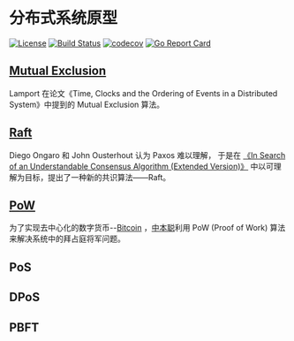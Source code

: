 # 分布式系统原型

[![License](http://img.shields.io/badge/license-MIT-red.svg?style=flat)](https://github.com/aQuaYi/Distributed-Algorithms/blob/master/LICENSE)
[![Build Status](https://www.travis-ci.org/aQuaYi/Distributed-Algorithms.svg?branch=master)](https://www.travis-ci.org/aQuaYi/Distributed-Algorithms)
[![codecov](https://codecov.io/gh/aQuaYi/Distributed-Algorithms/branch/master/graph/badge.svg)](https://codecov.io/gh/aQuaYi/Distributed-Algorithms)
[![Go Report Card](https://goreportcard.com/badge/github.com/aQuaYi/Distributed-Algorithms)](https://goreportcard.com/report/github.com/aQuaYi/Distributed-Algorithms)

## [Mutual Exclusion](Mutual-Exclusion)

Lamport 在论文《Time, Clocks and the Ordering of Events in a Distributed System》中提到的 Mutual Exclusion 算法。

## [Raft](Raft)

Diego Ongaro 和 John Ousterhout 认为 Paxos 难以理解， 于是在 [《In Search of an Understandable Consensus Algorithm (Extended Version)》](Raft/raft-extended.pdf) 中以可理解为目标，提出了一种新的共识算法——Raft。

## [PoW](PoW)

为了实现去中心化的数字货币--[Bitcoin](https://github.com/bitcoin/bitcoin)
，[中本聪](https://zh.wikipedia.org/zh-hans/%E4%B8%AD%E6%9C%AC%E8%81%AA)利用 PoW (Proof of Work) 算法来解决系统中的拜占庭将军问题。

## PoS

## DPoS

## PBFT
